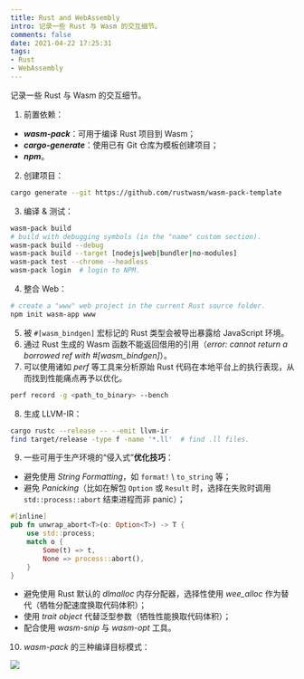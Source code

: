 ```yaml
---
title: Rust and WebAssembly
intro: 记录一些 Rust 与 Wasm 的交互细节。
comments: false
date: 2021-04-22 17:25:31
tags:
- Rust
- WebAssembly
---
```


记录一些 Rust 与 Wasm 的交互细节。

1. 前置依赖：

* ***wasm-pack***：可用于编译 Rust 项目到 Wasm；
* ***cargo-generate***：使用已有 Git 仓库为模板创建项目；
* ***npm***。

2. 创建项目：

```bash
cargo generate --git https://github.com/rustwasm/wasm-pack-template
```

3. 编译 & 测试：

```bash
wasm-pack build
# build with debugging symbols (in the "name" custom section).
wasm-pack build --debug  
wasm-pack build --target [nodejs|web|bundler|no-modules]
wasm-pack test --chrome --headless
wasm-pack login  # login to NPM.

```

4. 整合 Web：

```bash
# create a "www" web project in the current Rust source folder.
npm init wasm-app www
```

5. 被 `#[wasm_bindgen]` 宏标记的 Rust 类型会被导出暴露给 JavaScript 环境。
6. 通过 Rust 生成的 Wasm 函数不能返回借用的引用（*error: cannot return a borrowed ref with #[wasm_bindgen]*）。
7. 可以使用诸如 *perf* 等工具来分析原始 Rust 代码在本地平台上的执行表现，从而找到性能痛点再予以优化。

```bash
perf record -g <path_to_binary> --bench
```

8. 生成 LLVM-IR：

```bash
cargo rustc --release -- --emit llvm-ir
find target/release -type f -name '*.ll'  # find .ll files.
```

9. 一些可用于生产环境的“侵入式”**优化技巧**：

* 避免使用 *String Formatting*，如 `format!` \ `to_string` 等；
* 避免 *Panicking*（比如在解包 `Option` 或 `Result` 时，选择在失败时调用 `std::process::abort` 结束进程而非 panic）；

```rust
#[inline]
pub fn unwrap_abort<T>(o: Option<T>) -> T {
    use std::process;
    match o {
        Some(t) => t,
        None => process::abort(),
    }
}
```

* 避免使用 Rust 默认的 *dlmalloc* 内存分配器，选择性使用 *wee_alloc* 作为替代（牺牲分配速度换取代码体积）；
* 使用 *trait object* 代替泛型参数（牺牲性能换取代码体积）；
* 配合使用 *wasm-snip* 与 *wasm-opt* 工具。

10. *wasm-pack* 的三种编译目标模式：

![](1.png)
